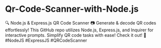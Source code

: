 # Qr-Code-Scanner-with-Node.js
🔍 Node.js &amp; Express.js QR Code Scanner 📷 Generate &amp; decode QR codes effortlessly! This GitHub repo utilizes Node.js, Express.js, and Inquirer for interactive prompts. Simplify QR code tasks with ease! Check it out! 🚀 #NodeJS #ExpressJS #QRCodeScanner

